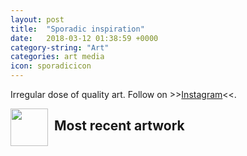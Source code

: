 ```yaml
---
layout: post
title:  "Sporadic inspiration"
date:   2018-03-12 01:38:59 +0000
category-string: "Art"
categories: art media
icon: sporadicicon
---
```


<script type="text/javascript" src="/assets/script/instafeed.min.js"></script>
<script type="text/javascript">
    var feed = new Instafeed({
        get: 'user',
        sortBy: 'most-recent',
        userId: '4458149796',
        accessToken: '4458149796.1677ed0.7cea947e0c7a4f59a3561113bf2f82c7',
        resolution: 'low_resolution',
        filter: function(image) {
          return image.likes.count >= 5;
        }
    });
    feed.run();
</script>

Irregular dose of quality art. Follow on >>[Instagram](https://www.instagram.com/sporadic_inspiration/)<<.

<img src="{{ site.baseurl }}/assets/icon/sporadic.png" align="left" style="width:60px; margin-right: 10px;">
<h2> Most recent artwork </h2>
<div id="instafeed"></div>
